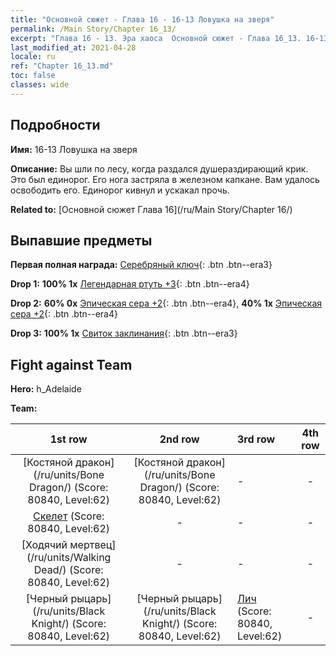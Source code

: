 ```yaml
---
title: "Основной сюжет - Глава 16 - 16-13 Ловушка на зверя"
permalink: /Main Story/Chapter 16_13/
excerpt: "Глава 16 - 13. Эра хаоса  Основной сюжет - Глава 16_13. 16-13 Ловушка на зверя"
last_modified_at: 2021-04-28
locale: ru
ref: "Chapter 16_13.md"
toc: false
classes: wide
---
```


## Подробности

 **Имя:** 16-13 Ловушка на зверя

 **Описание:** Вы шли по лесу, когда раздался душераздирающий крик. Это был единорог. Его нога застряла в железном капкане. Вам удалось освободить его. Единорог кивнул и ускакал прочь.

 **Related to:** [Основной сюжет Глава 16](/ru/Main Story/Chapter 16/)

## Выпавшие предметы

 **Первая полная награда:** [Серебряный ключ](/ItemsRU/con_693/){: .btn .btn--era3}

 **Drop 1:** **100% 1x** [Легендарная ртуть +3](/ItemsRU/mat_56/){: .btn .btn--era4}

 **Drop 2:** **60% 0x** [Эпическая сера +2](/ItemsRU/mat_50/){: .btn .btn--era4}, **40% 1x** [Эпическая сера +2](/ItemsRU/mat_50/){: .btn .btn--era4}

 **Drop 3:** **100% 1x** [Свиток заклинания](/ItemsRU/con_694/){: .btn .btn--era3}


## Fight against Team
 **Hero:** h_Adelaide

 **Team:**


  | 1st row | 2nd row | 3rd row | 4th row |
  |:----:|:----:|:----|:----:|
  | [Костяной дракон](/ru/units/Bone Dragon/) (Score: 80840, Level:62)  | [Костяной дракон](/ru/units/Bone Dragon/) (Score: 80840, Level:62)  | - | - |
  | [Скелет](/ru/units/Skeleton/) (Score: 80840, Level:62)  | - | - | - |
  | [Ходячий мертвец](/ru/units/Walking Dead/) (Score: 80840, Level:62)  | - | - | - |
  | [Черный рыцарь](/ru/units/Black Knight/) (Score: 80840, Level:62)  | [Черный рыцарь](/ru/units/Black Knight/) (Score: 80840, Level:62)  | [Лич](/ru/units/Lich/) (Score: 80840, Level:62)  | - |


